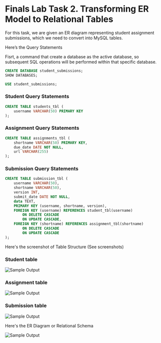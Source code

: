 # Finals Lab Task 2. Transforming ER Model to Relational Tables
For this task, we are given an ER diagram representing student assignment submissions, which we need to convert into MySQL tables.

Here’s the Query Statements

Fisrt, a command that create a database as the active database, so subsequent SQL operations will be performed within that specific database.
```sql
CREATE DATABASE student_submissions;
SHOW DATABASES;

USE student_submissions;
```
### Student Query Statements
```sql
CREATE TABLE students_tbl (
    username VARCHAR(50) PRIMARY KEY
);
```
### Assignment Query Statements
```sql
CREATE TABLE assignments_tbl (
    shortname VARCHAR(50) PRIMARY KEY,
    due_date DATE NOT NULL,
    url VARCHAR(255)
);
```
### Submission Query Statements
```sql
CREATE TABLE submission_tbl (
    username VARCHAR(50),
    shortname VARCHAR(50),
    version INT,
    submit_date DATE NOT NULL,
    data TEXT,
    PRIMARY KEY (username, shortname, version),
    FOREIGN KEY (username) REFERENCES student_tbl(username)
        ON DELETE CASCADE
        ON UPDATE CASCADE,
    FOREIGN KEY (shortname) REFERENCES assignment_tbl(shortname)
        ON DELETE CASCADE
        ON UPDATE CASCADE
);
```

Here's the screenshot of Table Structure (See screenshots)

### Student table

  
![Sample Output](Images/student2.png)

### Assignment table

  
![Sample Output](Images/assignment3.png)

### Submission table

  
![Sample Output](Images/submission3.png)

Here's the ER Diagram or Relational Schema

![Sample Output](Images/ERD7.png)

